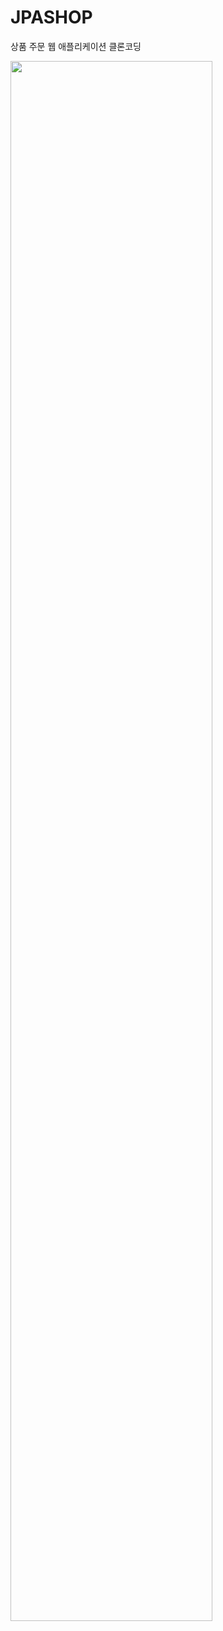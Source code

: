 # JPASHOP
상품 주문 웹 애플리케이션 클론코딩

<img width="80%" src="https://github.com/ksw64285/JPASHOP/assets/107480512/53b816b8-0d1f-4451-b333-2bd0e8490671"/>
